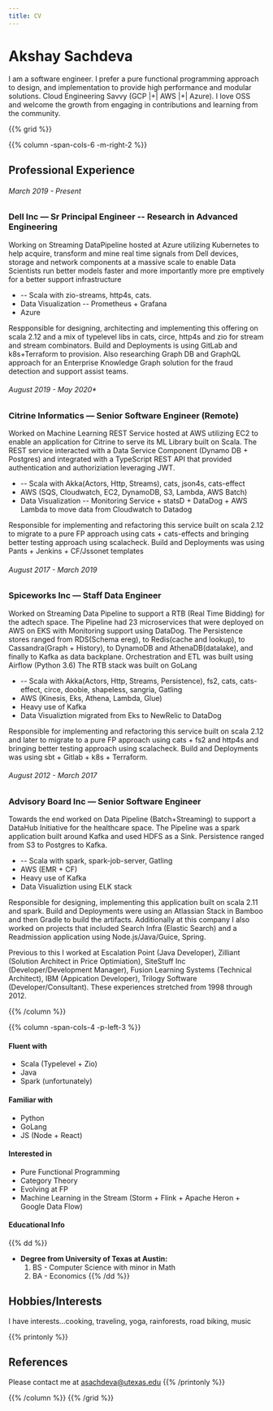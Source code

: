 ```yaml
---
title: CV
---
```

# Akshay Sachdeva
I am a software engineer.
I prefer a pure functional programming approach to design, and implementation to provide high performance and modular
solutions.
Cloud Engineering Savvy (GCP |+| AWS |+| Azure).
I love OSS and welcome the growth from engaging in contributions and learning from the community.

{{% grid %}}

{{% column -span-cols-6 -m-right-2 %}}

## Professional Experience
###### *March 2019 - Present*
### Dell Inc — Sr Principal Engineer -- Research in Advanced Engineering
Working on Streaming DataPipeline hosted at Azure utilizing Kubernetes to help acquire, transform and mine real time
signals from Dell devices, storage and network components at a massive scale to enable Data Scientists run better
models faster and more importantly more pre emptively for a better support infrastructure

* -- Scala with zio-streams, http4s, cats.
* Data Visualization -- Prometheus + Grafana
* Azure

Respponsible for designing, architecting and implementing this offering on scala 2.12 and a mix of typelevel libs in
cats, circe, http4s and zio for stream and stream combinators.  Build and Deployments is using GitLab and k8s+Terraform
to provision.  Also researching Graph DB and GraphQL approach for an Enterprise Knowledge Graph solution for the fraud
detection and support assist teams.

###### August 2019 - May 2020*
### Citrine Informatics — Senior Software Engineer (Remote)
Worked on Machine Learning REST Service hosted at AWS utilizing EC2 to enable an application for Citrine to serve its ML
Library built on Scala.  The REST service interacted with a Data Service Component (Dynamo DB + Postgres) and integrated
with a TypeScript REST API that provided authentication and authoriziation leveraging JWT.

* -- Scala with Akka(Actors, Http, Streams), cats, json4s, cats-effect
* AWS (SQS, Cloudwatch, EC2, DynamoDB, S3, Lambda, AWS Batch)
* Data Visualization -- Monitoring Service + statsD + DataDog + AWS Lambda to move data from Cloudwatch to Datadog

Responsible for implementing and refactoring this service built on scala 2.12 to migrate to a pure FP approach using cats +
cats-effects and bringing better testing approach using scalacheck.  Build and Deployments was using Pants + Jenkins +
CF/Jssonet templates

###### August 2017 - March 2019
### Spiceworks Inc — Staff Data Engineer
Worked on Streaming Data Pipeline to support a RTB (Real Time Bidding) for the adtech space.  The Pipeline had 23
microservices that were deployed on AWS on EKS with Monitoring support using DataDog.  The Persistence stores ranged
from RDS(Schema ereg), to Redis(cache and lookup), to Cassandra(Graph + History), to DynamoDB and AthenaDB(datalake),
and finally to Kafka as data backplane.
Orchestration and ETL was built using Airflow (Python 3.6)
The RTB stack was built on GoLang

* -- Scala with Akka(Actors, Http, Streams, Persistence), fs2, cats, cats-effect, circe, doobie, shapeless, sangria, Gatling
* AWS (Kinesis, Eks, Athena, Lambda, Glue)
* Heavy use of Kafka
* Data Visualiztion migrated from Eks to NewRelic to DataDog

Responsible for implementing and refactoring this service built on scala 2.12 and later to migrate to a pure FP approach using cats +
fs2 and http4s and bringing better testing approach using scalacheck.  Build and Deployments was using sbt + Gitlab +
k8s + Terraform.

###### August 2012 - March 2017
### Advisory Board Inc — Senior Software Engineer
Towards the end worked on Data Pipeline (Batch+Streaming) to support a DataHub Initiative for the healthcare space.  The Pipeline was a
spark application built around Kafka and used HDFS as a Sink. Persistence ranged from S3 to Postgres to Kafka.

* -- Scala with spark, spark-job-server, Gatling
* AWS (EMR + CF)
* Heavy use of Kafka
* Data Visualiztion using ELK stack

Responsible for designing, implementing this application built on scala 2.11 and spark.  Build and Deployments were using
an Atlassian Stack in Bamboo and then Gradle to build the artifacts.  Additionally at this company I also worked on
projects that included Search Infra (Elastic Search) and a Readmission application using Node.js/Java/Guice, Spring.

Previous to this I worked at Escalation Point (Java Developer), Zilliant (Solution Architect in Price Optimiation),
SiteStuff Inc (Developer/Development Manager), Fusion Learning Systems (Technical Architect), IBM (Appication
Developer), Trilogy Software (Developer/Consultant).  These experiences stretched from 1998 through 2012.

{{% /column %}}

{{% column -span-cols-4 -p-left-3 %}}
#### Fluent with
  * Scala (Typelevel + Zio)
  * Java
  * Spark (unfortunately)

#### Familiar with
  * Python
  * GoLang
  * JS (Node + React)

#### Interested in
  * Pure Functional Programming
  * Category Theory
  * Evolving at FP
  * Machine Learning in the Stream (Storm + Flink + Apache Heron + Google Data Flow)

#### Educational Info
{{% dd %}}
- **Degree from University of Texas at Austin:**
  1. BS - Computer Science with minor in Math
  2. BA - Economics
{{% /dd %}}


## Hobbies/Interests
I have interests...cooking, traveling, yoga, rainforests, road biking, music

{{% printonly %}}
##   References
Please contact me at [asachdeva@utexas.edu](mailto:asachdeva@utexas.edu)
{{% /printonly %}}

{{% /column %}}
{{% /grid %}}
